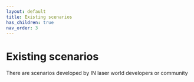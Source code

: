 ```yaml
---
layout: default
title: Existing scenarios
has_children: true
nav_order: 3
---
```


# Existing scenarios
There are scenarios developed by IN laser world developers or community

